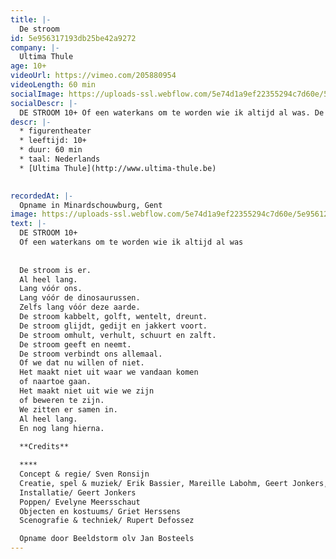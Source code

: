 ```yaml
---
title: |-
  De stroom
id: 5e956317193db25be42a9272
company: |-
  Ultima Thule
age: 10+
videoUrl: https://vimeo.com/205880954
videoLength: 60 min
socialImage: https://uploads-ssl.webflow.com/5e74d1a9ef22355294c7d60e/5e956122909a3b64042f2b3f_UltimaThule_DeStroom_web.jpg
socialDescr: |-
  DE STROOM 10+ Of een waterkans om te worden wie ik altijd al was. De stroom is er. Al heel lang. Lang vóór ons. Lang vóór de dinosaurussen. Zelfs lang vóór deze aarde. De stroom kabbelt, golft, wentelt, dreunt. De stroom glijdt, gedijt en jakkert voort. De stroom omhult, verhult, schuurt en zalft. De stroom geeft en neemt. De stroom verbindt ons allemaal. Of we dat nu willen of niet. Het maakt niet uit waar we vandaan komen of naartoe gaan. Het maakt niet uit wie we zijn of beweren te zijn. We zitten er samen in. Al heel lang. En nog lang hierna.
descr: |-
  * figurentheater
  * leeftijd: 10+
  * duur: 60 min
  * taal: Nederlands
  * [Ultima Thule](http://www.ultima-thule.be)

  ‍
recordedAt: |-
  Opname in Minardschouwburg, Gent
image: https://uploads-ssl.webflow.com/5e74d1a9ef22355294c7d60e/5e956122909a3b64042f2b3f_UltimaThule_DeStroom_web.jpg
text: |-
  DE STROOM 10+
  Of een waterkans om te worden wie ik altijd al was
  
  
  De stroom is er.
  Al heel lang.
  Lang vóór ons.
  Lang vóór de dinosaurussen.
  Zelfs lang vóór deze aarde.
  De stroom kabbelt, golft, wentelt, dreunt.
  De stroom glijdt, gedijt en jakkert voort.
  De stroom omhult, verhult, schuurt en zalft.
  De stroom geeft en neemt.
  De stroom verbindt ons allemaal.
  Of we dat nu willen of niet.
  Het maakt niet uit waar we vandaan komen
  of naartoe gaan.
  Het maakt niet uit wie we zijn
  of beweren te zijn.
  We zitten er samen in.
  Al heel lang.
  En nog lang hierna.
  
  **Credits**

  **‍**
  Concept & regie/ Sven Ronsijn
  Creatie, spel & muziek/ Erik Bassier, Mareille Labohm, Geert Jonkers, Rupert Defossez
  Installatie/ Geert Jonkers
  Poppen/ Evelyne Meersschaut
  Objecten en kostuums/ Griet Herssens
  Scenografie & techniek/ Rupert Defossez

  Opname door Beeldstorm olv Jan Bosteels
---
```

